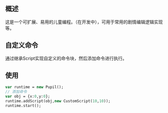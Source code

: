 ## 概述
这是一个可扩展、易用的儿童编程。（在开发中），可用于常用的剧情编辑逻辑实现等。

## 自定义命令
通过继承Script实现自定义的命令块，然后添加命令进行执行。

## 使用
```haxe
var runtime = new Pupil();
// 添加命令
var obj = {x:0,y:0};
runtime.addScript(obj,new CustomScript(10,10));
runtime.start();
```